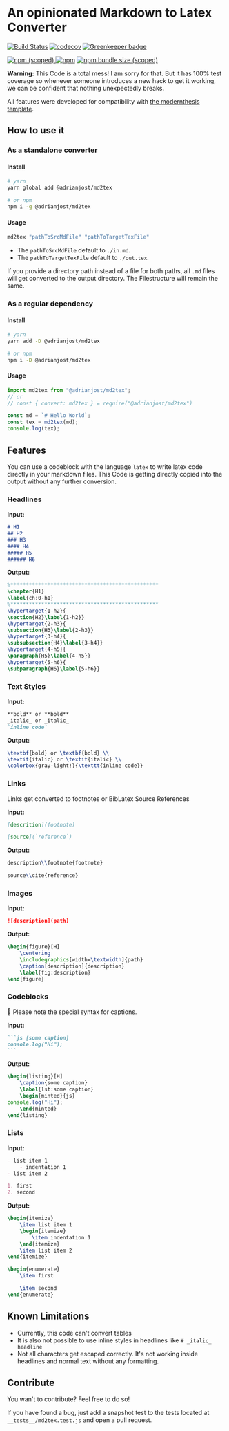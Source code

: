 # An opinionated Markdown to Latex Converter

[![Build Status](https://travis-ci.com/adrianjost/md2tex.svg?branch=master)](https://travis-ci.com/adrianjost/md2tex)
[![codecov](https://codecov.io/gh/adrianjost/md2tex/branch/master/graph/badge.svg)](https://codecov.io/gh/adrianjost/md2tex)
[![Greenkeeper badge](https://badges.greenkeeper.io/adrianjost/md2tex.svg)](https://greenkeeper.io/)

[![npm (scoped)](https://img.shields.io/npm/v/@adrianjost/md2tex.svg) ![npm](https://img.shields.io/npm/dy/@adrianjost/md2tex.svg)](https://www.npmjs.com/package/@adrianjost/md2tex)
[![npm bundle size (scoped)](https://img.shields.io/bundlephobia/min/@adrianjost/md2tex.svg)](https://bundlephobia.com/result?p=@adrianjost/md2tex)

**Warning:** This Code is a total mess! I am sorry for that. But it has 100% test coverage so whenever someone introduces a new hack to get it working, we can be confident that nothing unexpectedly breaks.

All features were developed for compatibility with [the modernthesis template](https://github.com/openHPI/modernthesis).

## How to use it

### As a standalone converter

#### Install

```bash
# yarn
yarn global add @adrianjost/md2tex

# or npm
npm i -g @adrianjost/md2tex
```

#### Usage

```bash
md2tex "pathToSrcMdFile" "pathToTargetTexFile"
```

- The `pathToSrcMdFile` default to `./in.md`.
- The `pathToTargetTexFile` default to `./out.tex`.

If you provide a directory path instead of a file for both paths, all `.md` files will get converted to the output directory. The Filestructure will remain the same.

### As a regular dependency

#### Install

```bash
# yarn
yarn add -D @adrianjost/md2tex

# or npm
npm i -D @adrianjost/md2tex
```

#### Usage

```js
import md2tex from "@adrianjost/md2tex";
// or
// const { convert: md2tex } = require("@adrianjost/md2tex")

const md = `# Hello World`;
const tex = md2tex(md);
console.log(tex);
```

## Features

You can use a codeblock with the language `latex` to write latex code directly in your markdown files. This Code is getting directly copied into the output without any further conversion.

### Headlines

**Input:**

```md
# H1
## H2
### H3
#### H4
##### H5
###### H6
```

**Output:**

```tex
%************************************************
\chapter{H1}
\label{ch:0-h1}
%************************************************
\hypertarget{1-h2}{
\section{H2}\label{1-h2}}
\hypertarget{2-h3}{
\subsection{H3}\label{2-h3}}
\hypertarget{3-h4}{
\subsubsection{H4}\label{3-h4}}
\hypertarget{4-h5}{
\paragraph{H5}\label{4-h5}}
\hypertarget{5-h6}{
\subparagraph{H6}\label{5-h6}}
```

### Text Styles

**Input:**

```md
**bold** or **bold**
_italic_ or _italic_
`inline code`
```

**Output:**

```tex
\textbf{bold} or \textbf{bold} \\
\textit{italic} or \textit{italic} \\
\colorbox{gray-light!}{\texttt{inline code}}
```

### Links

Links get converted to footnotes or BibLatex Source References

**Input:**

```md
[descrition](footnote)

[source](`reference`)
```

**Output:**

```tex
description\\footnote{footnote}

source\\cite{reference}
```

### Images

**Input:**

```md
![description](path)
```

**Output:**

```tex
\begin{figure}[H]
	\centering
	\includegraphics[width=\textwidth]{path}
	\caption[description]{description}
	\label{fig:description}
\end{figure}
```

### Codeblocks

🌟 Please note the special syntax for captions.

**Input:**

````md
```js [some caption]
console.log("Hi");
```
````

**Output:**

```tex
\begin{listing}[H]
	\caption{some caption}
	\label{lst:some caption}
	\begin{minted}{js}
console.log("Hi");
	\end{minted}
\end{listing}
```

### Lists

**Input:**

```md
- list item 1
	- indentation 1
- list item 2

1. first
2. second
```

**Output:**

```tex
\begin{itemize}
	\item list item 1
	\begin{itemize}
		\item indentation 1
	\end{itemize}
	\item list item 2
\end{itemize}

\begin{enumerate}
	\item first

	\item second
\end{enumerate}
```

## Known Limitations

- Currently, this code can't convert tables
- It is also not possible to use inline styles in headlines like `# _italic_ headline`
- Not all characters get escaped correctly. It's not working inside headlines and normal text without any formatting.

## Contribute

You wan't to contribute? Feel free to do so!

If you have found a bug, just add a snapshot test to the tests located at `__tests__/md2tex.test.js` and open a pull request.
